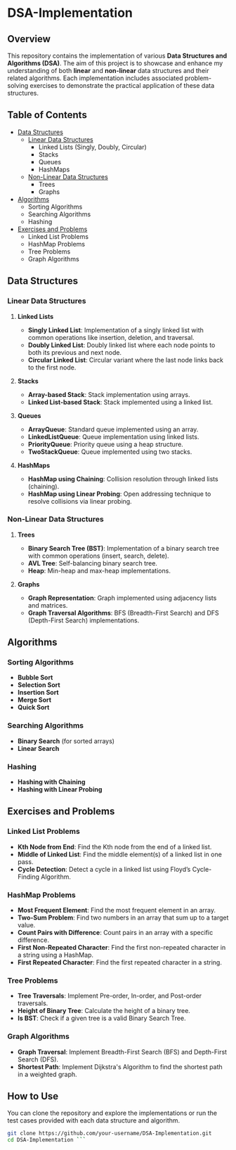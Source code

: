 # DSA-Implementation

## Overview
This repository contains the implementation of various **Data Structures and Algorithms (DSA)**. The aim of this project is to showcase and enhance my understanding of both **linear** and **non-linear** data structures and their related algorithms. Each implementation includes associated problem-solving exercises to demonstrate the practical application of these data structures.

## Table of Contents
- [Data Structures](#data-structures)
  - [Linear Data Structures](#linear-data-structures)
    - Linked Lists (Singly, Doubly, Circular)
    - Stacks
    - Queues
    - HashMaps
  - [Non-Linear Data Structures](#non-linear-data-structures)
    - Trees
    - Graphs
- [Algorithms](#algorithms)
  - Sorting Algorithms
  - Searching Algorithms
  - Hashing
- [Exercises and Problems](#exercises-and-problems)
  - Linked List Problems
  - HashMap Problems
  - Tree Problems
  - Graph Algorithms

## Data Structures

### Linear Data Structures
1. **Linked Lists**
   - **Singly Linked List**: Implementation of a singly linked list with common operations like insertion, deletion, and traversal.
   - **Doubly Linked List**: Doubly linked list where each node points to both its previous and next node.
   - **Circular Linked List**: Circular variant where the last node links back to the first node.
   
2. **Stacks**
   - **Array-based Stack**: Stack implementation using arrays.
   - **Linked List-based Stack**: Stack implemented using a linked list.
   
3. **Queues**
   - **ArrayQueue**: Standard queue implemented using an array.
   - **LinkedListQueue**: Queue implementation using linked lists.
   - **PriorityQueue**: Priority queue using a heap structure.
   - **TwoStackQueue**: Queue implemented using two stacks.
   
4. **HashMaps**
   - **HashMap using Chaining**: Collision resolution through linked lists (chaining).
   - **HashMap using Linear Probing**: Open addressing technique to resolve collisions via linear probing.

### Non-Linear Data Structures
1. **Trees**
   - **Binary Search Tree (BST)**: Implementation of a binary search tree with common operations (insert, search, delete).
   - **AVL Tree**: Self-balancing binary search tree.
   - **Heap**: Min-heap and max-heap implementations.
   
2. **Graphs**
   - **Graph Representation**: Graph implemented using adjacency lists and matrices.
   - **Graph Traversal Algorithms**: BFS (Breadth-First Search) and DFS (Depth-First Search) implementations.

## Algorithms
### Sorting Algorithms
- **Bubble Sort**
- **Selection Sort**
- **Insertion Sort**
- **Merge Sort**
- **Quick Sort**

### Searching Algorithms
- **Binary Search** (for sorted arrays)
- **Linear Search**

### Hashing
- **Hashing with Chaining**
- **Hashing with Linear Probing**

## Exercises and Problems

### Linked List Problems
- **Kth Node from End**: Find the Kth node from the end of a linked list.
- **Middle of Linked List**: Find the middle element(s) of a linked list in one pass.
- **Cycle Detection**: Detect a cycle in a linked list using Floyd’s Cycle-Finding Algorithm.

### HashMap Problems
- **Most Frequent Element**: Find the most frequent element in an array.
- **Two-Sum Problem**: Find two numbers in an array that sum up to a target value.
- **Count Pairs with Difference**: Count pairs in an array with a specific difference.
- **First Non-Repeated Character**: Find the first non-repeated character in a string using a HashMap.
- **First Repeated Character**: Find the first repeated character in a string.

### Tree Problems
- **Tree Traversals**: Implement Pre-order, In-order, and Post-order traversals.
- **Height of Binary Tree**: Calculate the height of a binary tree.
- **Is BST**: Check if a given tree is a valid Binary Search Tree.

### Graph Algorithms
- **Graph Traversal**: Implement Breadth-First Search (BFS) and Depth-First Search (DFS).
- **Shortest Path**: Implement Dijkstra's Algorithm to find the shortest path in a weighted graph.

## How to Use
You can clone the repository and explore the implementations or run the test cases provided with each data structure and algorithm.

```bash
git clone https://github.com/your-username/DSA-Implementation.git
cd DSA-Implementation ```
